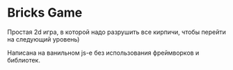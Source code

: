 # Bricks Game

Простая 2d игра, в которой надо разрушить все кирпичи, чтобы перейти на следующий уровень)

Написана на ванильном js-e без использования фреймворков и библиотек.
